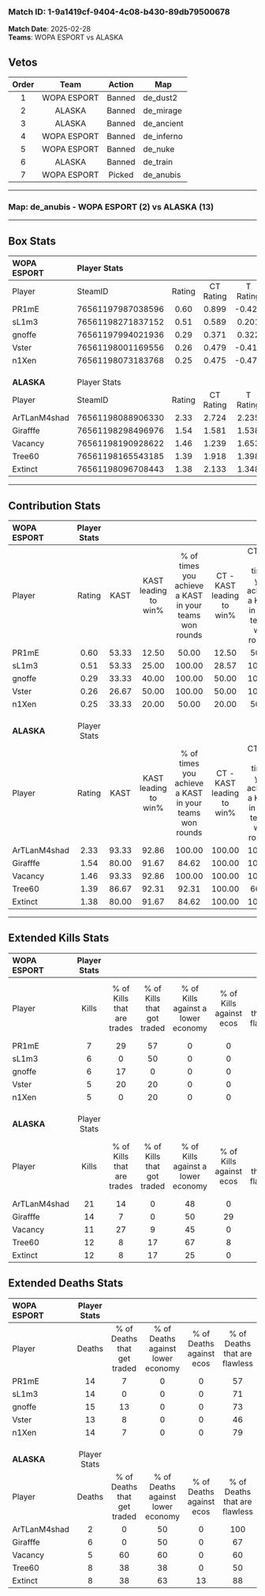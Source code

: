### Match ID: 1-9a1419cf-9404-4c08-b430-89db79500678  
**Match Date**: 2025-02-28  
**Teams**: WOPA ESPORT vs ALASKA  

## Vetos  

| Order | Team | Action | Map |
| :---: | :--: | :----: | --- |
| 1 | WOPA ESPORT | Banned | de_dust2 |
| 2 | ALASKA | Banned | de_mirage |
| 3 | ALASKA | Banned | de_ancient |
| 4 | WOPA ESPORT | Banned | de_inferno |
| 5 | WOPA ESPORT | Banned | de_nuke |
| 6 | ALASKA | Banned | de_train |
| 7 | WOPA ESPORT | Picked | de_anubis |

---  

### **Map**: de_anubis - WOPA ESPORT (2) vs ALASKA (13)  
---  

## Box Stats  

| **WOPA ESPORT** | Player Stats      |        |           |          |       |       |       |         |        |       |     |
| :- | :- | :-: | :-: | :-: | :-: | :-: | :-: | :-: | :-: | :-: | :-: |
| Player          | SteamID           | Rating | CT Rating | T Rating | KAST  |  ADR  | Kills | Assists | Deaths |  K/D  | HS% |
| PR1mE           | 76561197987038596 |  0.60  |   0.899   |  -0.429  | 53.33 | 71.3  |   7   |    2    |   14   | 0.50  | 85  |
| sL1m3           | 76561198271837152 |  0.51  |   0.589   |  0.201   | 53.33 | 56.0  |   6   |    5    |   14   | 0.43  | 83  |
| gnoffe          | 76561197994021936 |  0.29  |   0.371   |  0.322   | 33.33 | 51.9  |   6   |    1    |   15   | 0.40  | 50  |
| Vster           | 76561198001169556 |  0.26  |   0.479   |  -0.416  | 26.67 | 56.8  |   5   |    0    |   13   | 0.38  | 40  |
| n1Xen           | 76561198073183768 |  0.25  |   0.475   |  -0.471  | 33.33 | 45.8  |   5   |    1    |   14   | 0.36  | 60  |
|                 |                   |        |           |          |       |       |       |         |        |       |     |
|                 |                   |        |           |          |       |       |       |         |        |       |     |
|                 |                   |        |           |          |       |       |       |         |        |       |     |
| **ALASKA**      | Player Stats      |        |           |          |       |       |       |         |        |       |     |
| Player          | SteamID           | Rating | CT Rating | T Rating | KAST  |  ADR  | Kills | Assists | Deaths |  K/D  | HS% |
| ArTLanM4shad    | 76561198088906330 |  2.33  |   2.724   |  2.235   | 93.33 | 136.9 |  21   |    2    |   2    | 10.50 | 28  |
| Girafffe        | 76561198298496976 |  1.54  |   1.581   |  1.538   | 80.00 | 89.2  |  14   |    3    |   6    | 2.33  | 57  |
| Vacancy         | 76561198190928622 |  1.46  |   1.239   |  1.653   | 93.33 | 74.3  |  11   |    4    |   5    | 2.20  | 45  |
| Tree60          | 76561198165543185 |  1.39  |   1.918   |  1.398   | 86.67 | 83.0  |  12   |    4    |   8    | 1.50  | 58  |
| Extinct         | 76561198096708443 |  1.38  |   2.133   |  1.348   | 80.00 | 90.5  |  12   |    6    |   8    | 1.50  | 66  |
---  

## Contribution Stats  

| **WOPA ESPORT** | Player Stats |       |                      |                                                        |                           |                                                             |                          |                                                            |
| :- | :-: | :-: | :-: | :-: | :-: | :-: | :-: | :-: |
| Player          |    Rating    | KAST  | KAST leading to win% | % of times you achieve a KAST in your teams won rounds | CT - KAST leading to win% | CT - % of times you achieve a KAST in your teams won rounds | T - KAST leading to win% | T - % of times you achieve a KAST in your teams won rounds |
| PR1mE           |     0.60     | 53.33 |        12.50         |                         50.00                          |           12.50           |                            50.00                            |           0.00           |                            0.00                            |
| sL1m3           |     0.51     | 53.33 |        25.00         |                         100.00                         |           28.57           |                           100.00                            |           0.00           |                            0.00                            |
| gnoffe          |     0.29     | 33.33 |        40.00         |                         100.00                         |           50.00           |                           100.00                            |           0.00           |                            0.00                            |
| Vster           |     0.26     | 26.67 |        50.00         |                         100.00                         |           50.00           |                           100.00                            |           0.00           |                            0.00                            |
| n1Xen           |     0.25     | 33.33 |        20.00         |                         50.00                          |           20.00           |                            50.00                            |           0.00           |                            0.00                            |
|                 |              |       |                      |                                                        |                           |                                                             |                          |                                                            |
|                 |              |       |                      |                                                        |                           |                                                             |                          |                                                            |
|                 |              |       |                      |                                                        |                           |                                                             |                          |                                                            |
| **ALASKA**      | Player Stats |       |                      |                                                        |                           |                                                             |                          |                                                            |
| Player          |    Rating    | KAST  | KAST leading to win% | % of times you achieve a KAST in your teams won rounds | CT - KAST leading to win% | CT - % of times you achieve a KAST in your teams won rounds | T - KAST leading to win% | T - % of times you achieve a KAST in your teams won rounds |
| ArTLanM4shad    |     2.33     | 93.33 |        92.86         |                         100.00                         |          100.00           |                           100.00                            |          90.91           |                           100.00                           |
| Girafffe        |     1.54     | 80.00 |        91.67         |                         84.62                          |          100.00           |                           100.00                            |          88.89           |                           80.00                            |
| Vacancy         |     1.46     | 93.33 |        92.86         |                         100.00                         |          100.00           |                           100.00                            |          90.91           |                           100.00                           |
| Tree60          |     1.39     | 86.67 |        92.31         |                         92.31                          |          100.00           |                            66.67                            |          90.91           |                           100.00                           |
| Extinct         |     1.38     | 80.00 |        91.67         |                         84.62                          |          100.00           |                           100.00                            |          88.89           |                           80.00                            |
---  

## Extended Kills Stats  

| **WOPA ESPORT** | Player Stats |                            |                            |                                    |                         |                              |                                 |                                       |                    |           |
| :- | :-: | :-: | :-: | :-: | :-: | :-: | :-: | :-: | :-: | :-: |
| Player          |    Kills     | % of Kills that are trades | % of Kills that got traded | % of Kills against a lower economy | % of Kills against ecos | % of Kills that are flawless | % of Kills that are close duels | % of Kills that are assisted by flash | Pistol Round Kills | AWP Kills |
| PR1mE           |      7       |             29             |             57             |                 0                  |            0            |              86              |                0                |                   0                   |         1          |     0     |
| sL1m3           |      6       |             0              |             50             |                 0                  |            0            |              50              |                0                |                  17                   |         0          |     1     |
| gnoffe          |      6       |             17             |             0              |                 0                  |            0            |              50              |                0                |                  33                   |         0          |     0     |
| Vster           |      5       |             20             |             20             |                 0                  |            0            |             100              |                0                |                   0                   |         0          |     0     |
| n1Xen           |      5       |             0              |             20             |                 0                  |            0            |              60              |                0                |                  20                   |         0          |     0     |
|                 |              |                            |                            |                                    |                         |                              |                                 |                                       |                    |           |
|                 |              |                            |                            |                                    |                         |                              |                                 |                                       |                    |           |
|                 |              |                            |                            |                                    |                         |                              |                                 |                                       |                    |           |
| **ALASKA**      | Player Stats |                            |                            |                                    |                         |                              |                                 |                                       |                    |           |
| Player          |    Kills     | % of Kills that are trades | % of Kills that got traded | % of Kills against a lower economy | % of Kills against ecos | % of Kills that are flawless | % of Kills that are close duels | % of Kills that are assisted by flash | Pistol Round Kills | AWP Kills |
| ArTLanM4shad    |      21      |             14             |             0              |                 48                 |            0            |              67              |               14                |                   5                   |         2          |    11     |
| Girafffe        |      14      |             7              |             0              |                 50                 |           29            |              64              |               14                |                   0                   |         2          |     0     |
| Vacancy         |      11      |             27             |             9              |                 45                 |            0            |              55              |                9                |                   0                   |         2          |     0     |
| Tree60          |      12      |             8              |             17             |                 67                 |            8            |              83              |                0                |                   0                   |         3          |     0     |
| Extinct         |      12      |             8              |             17             |                 25                 |            0            |              58              |                0                |                   0                   |         1          |     0     |
## Extended Deaths Stats  

| **WOPA ESPORT** | Player Stats |                             |                                   |                          |                               |                            |                           |               |
| :- | :-: | :-: | :-: | :-: | :-: | :-: | :-: | :-: |
| Player          |    Deaths    | % of Deaths that get traded | % of Deaths against lower economy | % of Deaths against ecos | % of Deaths that are flawless | % of Deaths that are close | % of Deaths while blinded | Deaths to AWP |
| PR1mE           |      14      |              7              |                 0                 |            0             |              57               |             7              |             0             |       2       |
| sL1m3           |      14      |              0              |                 0                 |            0             |              71               |             0              |             0             |       1       |
| gnoffe          |      15      |             13              |                 0                 |            0             |              73               |             13             |             7             |       6       |
| Vster           |      13      |              8              |                 0                 |            0             |              46               |             15             |             0             |       1       |
| n1Xen           |      14      |              7              |                 0                 |            0             |              79               |             7              |             0             |       1       |
|                 |              |                             |                                   |                          |                               |                            |                           |               |
|                 |              |                             |                                   |                          |                               |                            |                           |               |
|                 |              |                             |                                   |                          |                               |                            |                           |               |
| **ALASKA**      | Player Stats |                             |                                   |                          |                               |                            |                           |               |
| Player          |    Deaths    | % of Deaths that get traded | % of Deaths against lower economy | % of Deaths against ecos | % of Deaths that are flawless | % of Deaths that are close | % of Deaths while blinded | Deaths to AWP |
| ArTLanM4shad    |      2       |              0              |                50                 |            0             |              100              |             0              |             0             |       0       |
| Girafffe        |      6       |              0              |                50                 |            0             |              67               |             0              |             0             |       0       |
| Vacancy         |      5       |             60              |                60                 |            0             |              60               |             0              |             0             |       0       |
| Tree60          |      8       |             38              |                38                 |            0             |              50               |             0              |            38             |       0       |
| Extinct         |      8       |             38              |                63                 |            13            |              88               |             0              |            13             |       1       |
